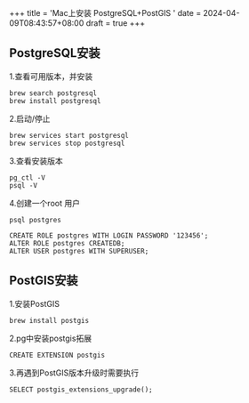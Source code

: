 +++
title = 'Mac上安装 PostgreSQL+PostGIS '
date = 2024-04-09T08:43:57+08:00
draft = true
+++

## PostgreSQL安装

1.查看可用版本，并安装
```
brew search postgresql
brew install postgresql
```
2.启动/停止
```
brew services start postgresql
brew services stop postgresql
```
3.查看安装版本
```
pg_ctl -V
psql -V
```
4.创建一个root 用户
```
psql postgres

CREATE ROLE postgres WITH LOGIN PASSWORD '123456';
ALTER ROLE postgres CREATEDB;
ALTER USER postgres WITH SUPERUSER;
```

## PostGIS安装
1.安装PostGIS
```
brew install postgis
```
2.pg中安装postgis拓展
```
CREATE EXTENSION postgis
```
3.再遇到PostGIS版本升级时需要执行
```
SELECT postgis_extensions_upgrade();
```